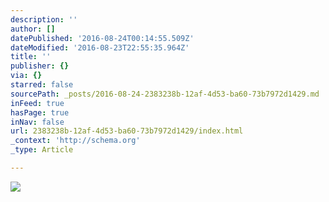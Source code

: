 ```yaml
---
description: ''
author: []
datePublished: '2016-08-24T00:14:55.509Z'
dateModified: '2016-08-23T22:55:35.964Z'
title: ''
publisher: {}
via: {}
starred: false
sourcePath: _posts/2016-08-24-2383238b-12af-4d53-ba60-73b7972d1429.md
inFeed: true
hasPage: true
inNav: false
url: 2383238b-12af-4d53-ba60-73b7972d1429/index.html
_context: 'http://schema.org'
_type: Article

---
```

![](https://the-grid-user-content.s3-us-west-2.amazonaws.com/0786d161-02d3-4e38-9e6d-f2c5a7abea37.jpg)